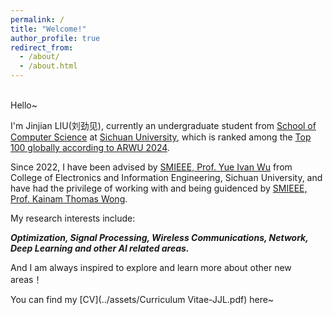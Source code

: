```yaml
---
permalink: /
title: "Welcome!"
author_profile: true
redirect_from: 
  - /about/
  - /about.html
---
```


<br>
Hello~  
  
I'm Jinjian LIU(刘劲见), currently an undergraduate student from [School of Computer Science](https://cs.scu.edu.cn/) at [Sichuan University](https://www.scu.edu.cn/), which is ranked among the [Top 100 globally according to ARWU 2024](https://www.shanghairanking.com/institution/sichuan-university).  

Since 2022, I have been advised by [SMIEEE, Prof. Yue Ivan Wu](https://scholar.google.com/citations?user=3hAyJWwAAAAJ&hl=en&oi=ao) from College of Electronics and Information Engineering, Sichuan University, and have had the privilege of working with and being guidenced by [SMIEEE, Prof. Kainam Thomas Wong](https://www.scopus.com/authid/detail.uri?authorId=7404759216). 

My research interests include:

***Optimization, Signal Processing, Wireless Communications, Network, Deep Learning and other AI related areas.***

And I am always inspired to explore and learn more about other new areas！

<!--
<p style="color:blue; font-size: 20px; font-weight: bold;">
I am currently seeking PhD/MPhil positions with scholarship starting in Fall 2025! Please contact me if there're any availble positions.
</p>
-->

You can find my [CV](../assets/Curriculum Vitae-JJL.pdf) here~
